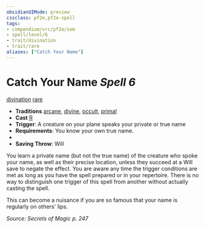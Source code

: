 ```yaml
---
obsidianUIMode: preview
cssclass: pf2e,pf2e-spell
tags:
- compendium/src/pf2e/som
- spell/level/6
- trait/divination
- trait/rare
aliases: ["Catch Your Name"]
---
```

# Catch Your Name *Spell 6*   
[divination](divination.md "Divination School Trait")  [rare](rare.md "Rare Rarity Trait")  

- **Traditions** [arcane](arcane.md "Arcane Tradition Trait"), [divine](divine.md "Divine Tradition Trait"), [occult](occult.md "Occult Tradition Trait"), [primal](primal.md "Primal Tradition Trait")
- **Cast** [R](chapter-9-playing-the-game.md#Actions "Reaction") 
- **Trigger**: A creature on your plane speaks your private or true name
- **Requirements**: You know your own true name.
- 
- **Saving Throw**: Will

You learn a private name (but not the true name) of the creature who spoke your name, as well as their precise location, unless they succeed at a Will save to negate the effect. You are aware any time the trigger conditions are met as long as you have the spell prepared or in your repertoire. There is no way to distinguish one trigger of this spell from another without actually casting the spell.

This can become a nuisance if you are so famous that your name is regularly on others' lips.

*Source: Secrets of Magic p. 247*